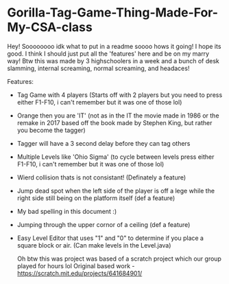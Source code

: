# Gorilla-Tag-Game-Thing-Made-For-My-CSA-class

Hey! Soooooooo idk what to put in a readme soooo hows it going! I hope its good. I think I should just put all the 'features' here and be on my marry way! Btw this was made by 3 highschoolers in a week and a bunch of desk slamming, internal screaming, normal screaming, and headaces!

Features:
- Tag Game with 4 players (Starts off with 2 players but you need to press either F1-F10, i can't remember but it was one of those lol)
- Orange then you are 'IT' (not as in the IT the movie made in 1986 or the remake in 2017 based off the book made by Stephen King, but rather you become the tagger)
- Tagger will have a 3 second delay before they can tag others
- Multiple Levels like 'Ohio Sigma' (to cycle between levels press either F1-F10, i can't remember but it was one of those lol)
- Wierd collision thats is not consistant! (Definately a feature)
- Jump dead spot when the left side of the player is off a lege while the right side still being on the platform itself (def a feature)
- My bad spelling in this document :)
- Jumping through the upper cornor of a ceiling (def a feature)
- Easy Level Editor that uses "1" and "0" to determine if you place a square block or air. (Can make levels in the Level.java)


  Oh btw this was project was based of a scratch project which our group played for hours lol
  Original based work - https://scratch.mit.edu/projects/641684901/

